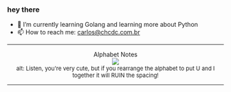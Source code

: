 ### hey there 

- :seedling: I’m currently learning Golang and learning more about Python
- :mailbox: How to reach me: carlos@chcdc.com.br


---


<!-- xkcd -->
<p align="center">Alphabet Notes</br><img src=https://imgs.xkcd.com/comics/alphabet_notes.png></br><font size =2>alt: Listen, you're very cute, but if you rearrange the alphabet to put U and I together it will RUIN the spacing!</br></font></p></table></p> 


<!-- xkcd -->
---
